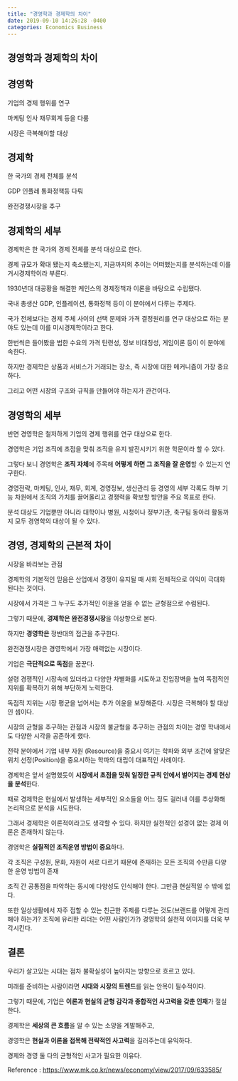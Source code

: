 ```yaml
---
title: "경영학과 경제학의 차이"
date: 2019-09-10 14:26:28 -0400
categories: Economics Business
---
```


## 경영학과 경제학의 차이 

## 경영학 


기업의 경제 행위를 연구

마케팅 인사 재무회계 등을 다룸 

시장은 극복해야할 대상

## 경제학

한 국가의 경제 전체를 분석

GDP 인플레 통화정책등  다뤄

완전경쟁시장을 추구


## 경제학의 세부 
경제학은 한 국가의 경제 전체를 분석 대상으로 한다.

경제 규모가 확대 됐는지 축소됐는지, 지금까지의 추이는 어떠했는지를 분석하는데 이를 거시경제학이라 부른다.

1930년대 대공황을 해결한 케인스의 경제정책과 이론을 바탕으로 수립됐다.

국내 총생산 GDP, 인플레이션, 통화정책 등이 이 분야에서 다루는 주제다.

국가 전체보다는 경제 주체 사이의 선택 문제와 가격 결정원리를 연구 대상으로 하는 분야도 있는데 이를 미시경제학이라고 한다. 

한번씩은 들어봤을 법한 수요의 가격 탄련성, 정보 비대칭성, 게임이론 등이 이 분야에 속한다.

하지만 경제학은 상품과 서비스가 거래되는 장소, 즉 시장에 대한 메커니즘이 가장 중요하다. 

그리고 어떤 시장의 구조와 규칙을 만들어야 하는지가 관건이다.

## 경영학의 세부

반면 경영학은 철저하게 기업의 경제 행위를 연구 대상으로 한다. 

경영학은 기업 조직에 초점을 맞춰 조직을 유지 발전시키기 위한 학문이라 할 수 있다.

그렇다 보니 경영학은 **조직 자체**에 주목해 **어떻게 하면 그 조직을 잘 운영**할 수 있는지 연구한다.

경영전략, 마케팅, 인사, 재무, 회계, 경영정보, 생산관리 등 경영의 세부 각록도 하부 기능 차원에서 조직의 가치를 끌어올리고 경쟁력을 확보할 방안을 주요 목표로 한다.

분석 대상도 기업뿐만 아니라 대학이나 병원, 시청이나 정부기관, 축구팀 동아리 활동까지 모두 경영학의 대상이 될 수 있다.


## 경영, 경제학의 근본적 차이

시장을 바라보는 관점 

경제학의 기본적인 믿음은 산업에서 경쟁이 유지될 때 사회 전체적으로 이익이 극대화 된다는 것이다.

시장에서 가격은 그 누구도 추가적인 이윤을 얻을 수 없는 균형점으로 수렴된다.

그렇기 때문에, **경제학은 완전경쟁시장**을 이상향으로 본다.

하지만 **경영학은** 정반대의 접근을 추구한다.

완전경쟁시장은 경영학에서 가장 매력없는 시장이다. 

기업은 **극단적으로 독점**을 꿈꾼다.

설령 경쟁적인 시장속에 있더라고 다양한 차별화를 시도하고 진입장벽을 높여 독점적인 지위를 확복하기 위해 부단하게 노력한다. 

독점적 지위는 시장 평균을 넘어서는 추가 이윤을 보장해준다. 시장은 극복해야 할 대상인 셈이다.

시장의 균형을 추구하는 관점과 시장의 불균형을 추구하는 관점의 차이는 경영 학내에서도 다양한 시각을 공존하게 했다.

전략 분야에서 기업 내부 자원 (Resource)을 중요시 여기는 학파와 외부 조건에 알맞은 위치 선정(Position)을 중요시하는 학파의 대립이 대표적인 사례이다. 

경제학은 앞서 설명했듯이 **시장에서 초점을 맞춰 일정한 규칙 안에서 벌어지는 경제 현상을 분석**한다. 

때로 경제학은 현실에서 발생하는 세부적인 요소들을 어느 정도 걸러내 이를 추상화해 논리적으로 분석을 시도한다.

그래서 경제학은 이론적이라고도 생각할 수 있다. 하지만 실천적인 성경이 없는 경제 이론은 존재하지 않는다.


경영학은 **실질적인 조직운영 방법이 중요**하다.

각 조직은 구성원, 문화, 자원이 서로 다르기 때문에 존재하는 모든 조직의 수만큼 다양한 운영 방법이 존재

조직 간 공통점을 파악하는 동시에 다양성도 인식해야 한다. 그만큼 현실적일 수 밖에 없다.

또한 일상생활에서 자주 접할 수 있는 친근한 주제를 다루는 것도(브랜드를 어떻게 관리해야 하는가? 조직에 유리한 리더는 어떤 사람인가?) 경영학의 실천적 이미지를 더욱 부각시킨다. 


## 결론

우리가 살고있는 시대는 점차 불확실성이 높아지는 방향으로 흐르고 있다.

미래를 준비하는 사람이라면 **시대와 시장의 트렌드**를 읽는 안목이 필수적이다.

그렇기 때문에, 기업은 **이론과 현실의 균형 감각과 종합적인 사고력을 갖춘 인재**가 절실한다. 

경제학은 **세상의 큰 흐름**을 알 수 있는 소양을 계발해주고, 

경영학은 **현실과 이론을 접목해 전략적인 사고력**을 길러주는데 유익하다.

경제와 경영 둘 다의 균형적인 사고가 필요한 이유다.







Reference : https://www.mk.co.kr/news/economy/view/2017/09/633585/

